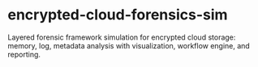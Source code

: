 # encrypted-cloud-forensics-sim
Layered forensic framework simulation for encrypted cloud storage: memory, log, metadata analysis with visualization, workflow engine, and reporting.
